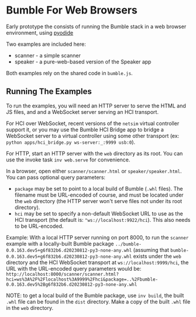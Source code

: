 Bumble For Web Browsers
=======================

Early prototype the consists of running the Bumble stack in a web browser
environment, using [pyodide](https://pyodide.org/)

Two examples are included here:
 
  * scanner - a simple scanner
  * speaker - a pure-web-based version of the Speaker app

Both examples rely on the shared code in `bumble.js`.

Running The Examples
--------------------

To run the examples, you will need an HTTP server to serve the HTML and JS files, and
and a WebSocket server serving an HCI transport.

For HCI over WebSocket, recent versions of the `netsim` virtual controller support it,
or you may use the Bumble HCI Bridge app to bridge a WebSocket server to a virtual
controller using some other transport (ex: `python apps/hci_bridge.py ws-server:_:9999 usb:0`).

For HTTP, start an HTTP server with the `web` directory as its
root. You can use the invoke task `inv web.serve` for convenience.

In a browser, open either `scanner/scanner.html` or `speaker/speaker.html`.
You can pass optional query parameters:

  * `package` may be set to point to a local build of Bumble (`.whl` files).
     The filename must be URL-encoded of course, and must be located under
     the `web` directory (the HTTP server won't serve files not under its
     root directory).
  * `hci` may be set to specify a non-default WebSocket URL to use as the HCI
     transport (the default is: `"ws://localhost:9922/hci`). This also needs
     to be URL-encoded.

Example:
    With a local HTTP server running on port 8000, to run the `scanner` example
    with a locally-built Bumble package `../bumble-0.0.163.dev5+g6f832b6.d20230812-py3-none-any.whl` 
    (assuming that `bumble-0.0.163.dev5+g6f832b6.d20230812-py3-none-any.whl` exists under the `web`
    directory and the HCI WebSocket transport at `ws://localhost:9999/hci`, the URL with the 
    URL-encoded query parameters would be:
    `http://localhost:8000/scanner/scanner.html?hci=ws%3A%2F%2Flocalhost%3A9999%2Fhci&package=..%2Fbumble-0.0.163.dev5%2Bg6f832b6.d20230812-py3-none-any.whl`


NOTE: to get a local build of the Bumble package, use `inv build`, the built `.whl` file can be found in the `dist` directory. 
Make a copy of the built `.whl` file in the `web` directory.